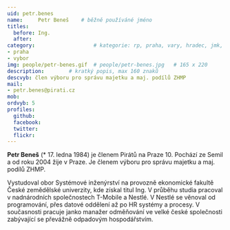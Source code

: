 ```yaml
---
uid: petr.benes
name:     Petr Beneš  	# běžně používáné jméno
titles:
  before: Ing. 
  after:
category:                 	# kategorie: rp, praha, vary, hradec, jmk, senat
- praha
- vybor
img: people/petr-benes.gif  # people/petr-benes.jpg   # 165 x 220
description:      	# kratký popis, max 160 znaků
descvyb: člen výboru pro správu majetku a maj. podílů ZHMP
mail:
- petr.benes@pirati.cz
mob:
ordvyb: 5
profiles:
  github:       
  facebook:    
  twitter: 		  
  flickr:		  
---
```


**Petr Beneš** (* 17. ledna 1984) je členem Pirátů na Praze 10. Pochází ze Semil a od roku 2004 žije v Praze. Je členem výboru pro správu majetku a maj. podílů ZHMP.

Vystudoval obor Systémové inženýrství na provozně ekonomické fakultě České zemědělské univerzity, kde získal titul Ing. V průběhu studia pracoval v nadnárodních společnostech T-Mobile a Nestlé. V Nestlé se věnoval od programování, přes datové oddělení až po HR systémy a procesy. V současnosti pracuje janko manažer odměňování ve velké české společnosti zabývající se převážně odpadovým hospodářstvím.
